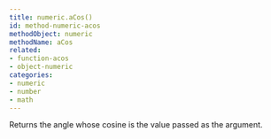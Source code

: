 ```yaml
---
title: numeric.aCos()
id: method-numeric-acos
methodObject: numeric
methodName: aCos
related:
- function-acos
- object-numeric
categories:
- numeric
- number
- math
---
```


Returns the angle whose cosine is the value passed as the argument.

